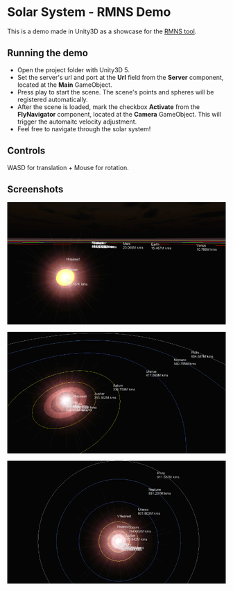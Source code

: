 # Solar System - RMNS Demo

This is a demo made in Unity3D as a showcase for the
[RMNS tool](https://github.com/htaunay/rmns).

## Running the demo

* Open the project folder with Unity3D 5.
* Set the server's url and port at the **Url** field from the **Server**
component, located at the **Main** GameObject.
* Press play to start the scene. The scene's points and spheres will be
registered automatically.
* After the scene is loaded, mark the checkbox **Activate** from the
**FlyNavigator** component, located at the **Camera** GameObject. This
will trigger the automaitc velocity adjustment.
* Feel free to navigate through the solar system!

## Controls

WASD for translation + Mouse for rotation.

## Screenshots

![RMNS Solar System - Screenshot 1](https://github.com/htaunay/rmns-solar-system/blob/master/Screenshots/ss1.png)

![RMNS Solar System - Screenshot 2](https://github.com/htaunay/rmns-solar-system/blob/master/Screenshots/ss2.png)

![RMNS Solar System - Screenshot 3](https://github.com/htaunay/rmns-solar-system/blob/master/Screenshots/ss3.png)
